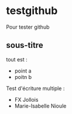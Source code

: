 # testgithub
Pour tester github

## sous-titre

tout est :
- point a
- poitn b 

Test d'écriture multiple :
- FX Jollois
- Marie-Isabelle Nioule
